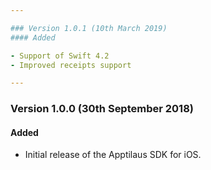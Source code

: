 ```yaml
---

### Version 1.0.1 (10th March 2019)
#### Added

- Support of Swift 4.2
- Improved receipts support

---
```


### Version 1.0.0 (30th September 2018)
#### Added
- Initial release of the Apptilaus SDK for iOS.